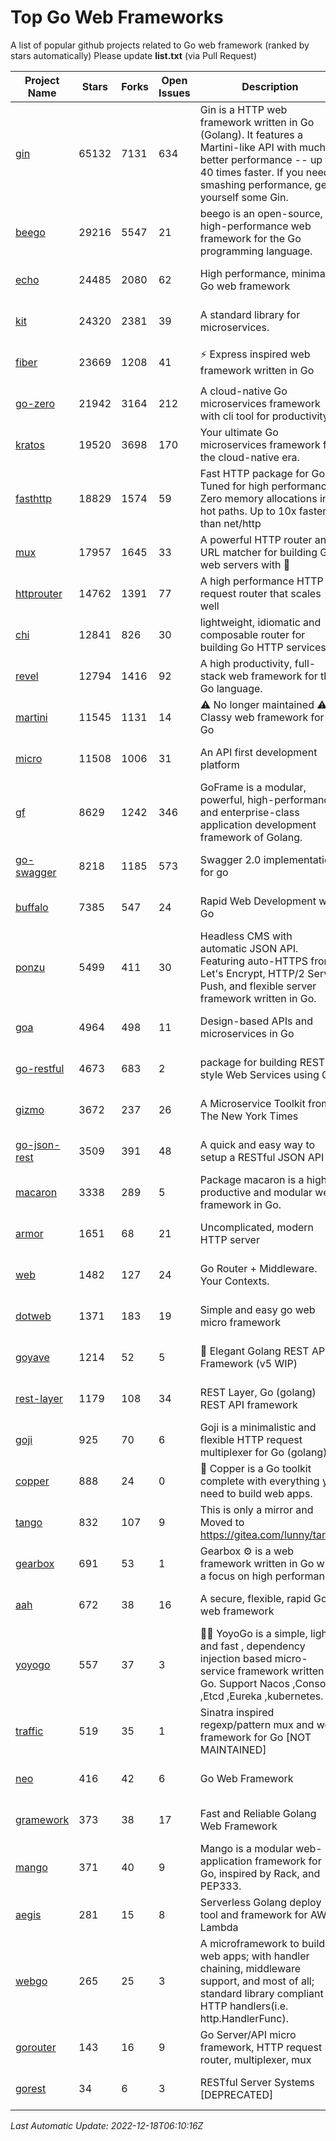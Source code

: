 # Top Go Web Frameworks
A list of popular github projects related to Go web framework (ranked by stars automatically)
Please update **list.txt** (via Pull Request)

| Project Name | Stars | Forks | Open Issues | Description | Last Commit |
| ------------ | ----- | ----- | ----------- | ----------- | ----------- |
| [gin](https://github.com/gin-gonic/gin) | 65132 | 7131 | 634 | Gin is a HTTP web framework written in Go (Golang). It features a Martini-like API with much better performance -- up to 40 times faster. If you need smashing performance, get yourself some Gin. | 2022-12-01 05:15:31 |
| [beego](https://github.com/beego/beego) | 29216 | 5547 | 21 | beego is an open-source, high-performance web framework for the Go programming language. | 2022-12-17 02:25:39 |
| [echo](https://github.com/labstack/echo) | 24485 | 2080 | 62 | High performance, minimalist Go web framework | 2022-12-17 09:16:00 |
| [kit](https://github.com/go-kit/kit) | 24320 | 2381 | 39 | A standard library for microservices. | 2022-08-26 00:50:32 |
| [fiber](https://github.com/gofiber/fiber) | 23669 | 1208 | 41 | ⚡️ Express inspired web framework written in Go | 2022-12-11 16:37:35 |
| [go-zero](https://github.com/zeromicro/go-zero) | 21942 | 3164 | 212 | A cloud-native Go microservices framework with cli tool for productivity. | 2022-12-15 16:08:12 |
| [kratos](https://github.com/go-kratos/kratos) | 19520 | 3698 | 170 | Your ultimate Go microservices framework for the cloud-native era. | 2022-12-16 03:01:04 |
| [fasthttp](https://github.com/valyala/fasthttp) | 18829 | 1574 | 59 | Fast HTTP package for Go. Tuned for high performance. Zero memory allocations in hot paths. Up to 10x faster than net/http | 2022-12-08 07:03:55 |
| [mux](https://github.com/gorilla/mux) | 17957 | 1645 | 33 | A powerful HTTP router and URL matcher for building Go web servers with 🦍 | 2022-12-09 15:56:57 |
| [httprouter](https://github.com/julienschmidt/httprouter) | 14762 | 1391 | 77 | A high performance HTTP request router that scales well | 2022-06-03 15:51:59 |
| [chi](https://github.com/go-chi/chi) | 12841 | 826 | 30 | lightweight, idiomatic and composable router for building Go HTTP services | 2022-12-10 21:27:49 |
| [revel](https://github.com/revel/revel) | 12794 | 1416 | 92 | A high productivity, full-stack web framework for the Go language. | 2022-04-12 20:53:30 |
| [martini](https://github.com/go-martini/martini) | 11545 | 1131 | 14 | ⚠️ No longer maintained ⚠️  Classy web framework for Go | 2017-01-21 21:58:54 |
| [micro](https://github.com/micro/micro) | 11508 | 1006 | 31 | An API first development platform | 2022-12-16 20:12:28 |
| [gf](https://github.com/gogf/gf) | 8629 | 1242 | 346 | GoFrame is a modular, powerful, high-performance and enterprise-class application development framework of Golang.  | 2022-12-12 02:28:58 |
| [go-swagger](https://github.com/go-swagger/go-swagger) | 8218 | 1185 | 573 | Swagger 2.0 implementation for go | 2022-12-18 01:03:36 |
| [buffalo](https://github.com/gobuffalo/buffalo) | 7385 | 547 | 24 | Rapid Web Development w/ Go | 2022-12-04 03:56:20 |
| [ponzu](https://github.com/ponzu-cms/ponzu) | 5499 | 411 | 30 | Headless CMS with automatic JSON API. Featuring auto-HTTPS from Let's Encrypt, HTTP/2 Server Push, and flexible server framework written in Go. | 2020-01-02 00:14:32 |
| [goa](https://github.com/goadesign/goa) | 4964 | 498 | 11 | Design-based APIs and microservices in Go | 2022-12-14 05:13:32 |
| [go-restful](https://github.com/emicklei/go-restful) | 4673 | 683 | 2 | package for building REST-style Web Services using Go | 2022-11-19 15:19:18 |
| [gizmo](https://github.com/nytimes/gizmo) | 3672 | 237 | 26 | A Microservice Toolkit from The New York Times | 2021-04-30 15:27:05 |
| [go-json-rest](https://github.com/ant0ine/go-json-rest) | 3509 | 391 | 48 | A quick and easy way to setup a RESTful JSON API | 2017-09-13 04:12:08 |
| [macaron](https://github.com/go-macaron/macaron) | 3338 | 289 | 5 | Package macaron is a high productive and modular web framework in Go. | 2022-06-06 01:40:09 |
| [armor](https://github.com/labstack/armor) | 1651 | 68 | 21 | Uncomplicated, modern HTTP server | 2019-08-03 18:10:09 |
| [web](https://github.com/gocraft/web) | 1482 | 127 | 24 | Go Router + Middleware. Your Contexts. | 2019-02-07 15:06:52 |
| [dotweb](https://github.com/devfeel/dotweb) | 1371 | 183 | 19 | Simple and easy go web micro framework | 2022-08-11 09:03:59 |
| [goyave](https://github.com/go-goyave/goyave) | 1214 | 52 | 5 | 🍐 Elegant Golang REST API Framework (v5 WIP) | 2022-12-12 12:50:12 |
| [rest-layer](https://github.com/rs/rest-layer) | 1179 | 108 | 34 | REST Layer, Go (golang) REST API framework | 2021-09-30 23:58:01 |
| [goji](https://github.com/goji/goji) | 925 | 70 | 6 | Goji is a minimalistic and flexible HTTP request multiplexer for Go (golang) | 2019-01-26 23:58:29 |
| [copper](https://github.com/gocopper/copper) | 888 | 24 | 0 | 🚀‏‏‎    ‎‏‏‎‏‏‎‎‎‎‎‎Copper is a Go toolkit complete with everything you need to build web apps. | 2022-07-28 13:15:08 |
| [tango](https://github.com/lunny/tango) | 832 | 107 | 9 | This is only a mirror and Moved to https://gitea.com/lunny/tango | 2019-05-17 03:31:10 |
| [gearbox](https://github.com/gogearbox/gearbox) | 691 | 53 | 1 | Gearbox :gear: is a web framework written in Go with a focus on high performance | 2022-09-21 00:20:37 |
| [aah](https://github.com/go-aah/aah) | 672 | 38 | 16 | A secure, flexible, rapid Go web framework | 2020-09-02 02:31:20 |
| [yoyogo](https://github.com/yoyofx/yoyogo) | 557 | 37 | 3 | 🦄🌈 YoyoGo is a simple, light and fast , dependency injection based micro-service framework written in Go. Support Nacos ,Consoul ,Etcd ,Eureka ,kubernetes. | 2022-09-23 09:31:30 |
| [traffic](https://github.com/gravityblast/traffic) | 519 | 35 | 1 | Sinatra inspired regexp/pattern mux and web framework for Go [NOT MAINTAINED] | 2015-11-26 21:31:07 |
| [neo](https://github.com/ivpusic/neo) | 416 | 42 | 6 | Go Web Framework | 2017-08-14 23:54:31 |
| [gramework](https://github.com/gramework/gramework) | 373 | 38 | 17 | Fast and Reliable Golang Web Framework | 2022-10-02 18:08:25 |
| [mango](https://github.com/paulbellamy/mango) | 371 | 40 | 9 | Mango is a modular web-application framework for Go, inspired by Rack, and PEP333. | 2017-10-17 08:18:43 |
| [aegis](https://github.com/tmaiaroto/aegis) | 281 | 15 | 8 | Serverless Golang deploy tool and framework for AWS Lambda | 2019-07-28 17:59:41 |
| [webgo](https://github.com/bnkamalesh/webgo) | 265 | 25 | 3 | A microframework to build web apps; with handler chaining, middleware support, and most of all; standard library compliant HTTP handlers(i.e. http.HandlerFunc). | 2022-06-19 08:53:25 |
| [gorouter](https://github.com/vardius/gorouter) | 143 | 16 | 9 | Go Server/API micro framework, HTTP request router, multiplexer, mux | 2022-10-28 23:16:55 |
| [gorest](https://github.com/tideland/gorest) | 34 | 6 | 3 | RESTful Server Systems [DEPRECATED] | 2017-11-10 13:00:37 |

*Last Automatic Update: 2022-12-18T06:10:16Z*